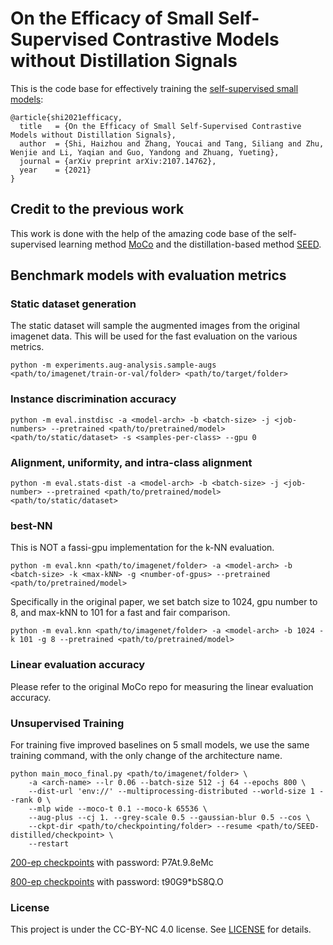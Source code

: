 # On the Efficacy of Small Self-Supervised Contrastive Models without Distillation Signals

This is the code base for effectively training the [self-supervised small models](https://arxiv.org/abs/2107.14762):
```
@article{shi2021efficacy,
  title	  = {On the Efficacy of Small Self-Supervised Contrastive Models without Distillation Signals},
  author  = {Shi, Haizhou and Zhang, Youcai and Tang, Siliang and Zhu, Wenjie and Li, Yaqian and Guo, Yandong and Zhuang, Yueting},
  journal = {arXiv preprint arXiv:2107.14762},
  year    = {2021}
}
```

## Credit to the previous work
This work is done with the help of the amazing code base of the self-supervised learning method [MoCo](https://github.com/facebookresearch/moco) and the distillation-based method [SEED](https://github.com/jacobswan1/SEED).

## Benchmark models with evaluation metrics 
### Static dataset generation
The static dataset will sample the augmented images from the original imagenet data. This will be used for the fast evaluation on the various metrics.
```
python -m experiments.aug-analysis.sample-augs <path/to/imagenet/train-or-val/folder> <path/to/target/folder>
```

### Instance discrimination accuracy
```
python -m eval.instdisc -a <model-arch> -b <batch-size> -j <job-numbers> --pretrained <path/to/pretrained/model> <path/to/static/dataset> -s <samples-per-class> --gpu 0
```

### Alignment, uniformity, and intra-class alignment
```
python -m eval.stats-dist -a <model-arch> -b <batch-size> -j <job-number> --pretrained <path/to/pretrained/model> <path/to/static/dataset>
```

### best-NN
This is NOT a fassi-gpu implementation for the k-NN evaluation. 
```
python -m eval.knn <path/to/imagenet/folder> -a <model-arch> -b <batch-size> -k <max-kNN> -g <number-of-gpus> --pretrained <path/to/pretrained/model>
```

Specifically in the original paper, we set batch size to 1024, gpu number to 8, and max-kNN to 101 for a fast and fair comparison.
```
python -m eval.knn <path/to/imagenet/folder> -a <model-arch> -b 1024 -k 101 -g 8 --pretrained <path/to/pretrained/model>
```

### Linear evaluation accuracy
Please refer to the original MoCo repo for measuring the linear evaluation accuracy.


### Unsupervised Training
For training five improved baselines on 5 small models, we use the same training command, with the only change of the architecture name.
```
python main_moco_final.py <path/to/imagenet/folder> \
    -a <arch-name> --lr 0.06 --batch-size 512 -j 64 --epochs 800 \
    --dist-url 'env://' --multiprocessing-distributed --world-size 1 --rank 0 \
    --mlp wide --moco-t 0.1 --moco-k 65536 \
    --aug-plus --cj 1. --grey-scale 0.5 --gaussian-blur 0.5 --cos \
    --ckpt-dir <path/to/checkpointing/folder> --resume <path/to/SEED-distilled/checkpoint> \
    --restart
```

[200-ep checkpoints](https://sbox.myoas.com/l/Be8e35efd05dc4ba4) with password: P7At.9.8eMc 

[800-ep checkpoints](https://sbox.myoas.com/l/B484437465575f607) with password: t90G9*bS8Q.O


### License

This project is under the CC-BY-NC 4.0 license. See [LICENSE](LICENSE) for details.

